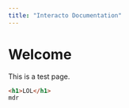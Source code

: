 ```yaml
---
title: "Interacto Documentation"
---
```


# Welcome

This is a test page.

```html
<h1>LOL</h1>
mdr
```
